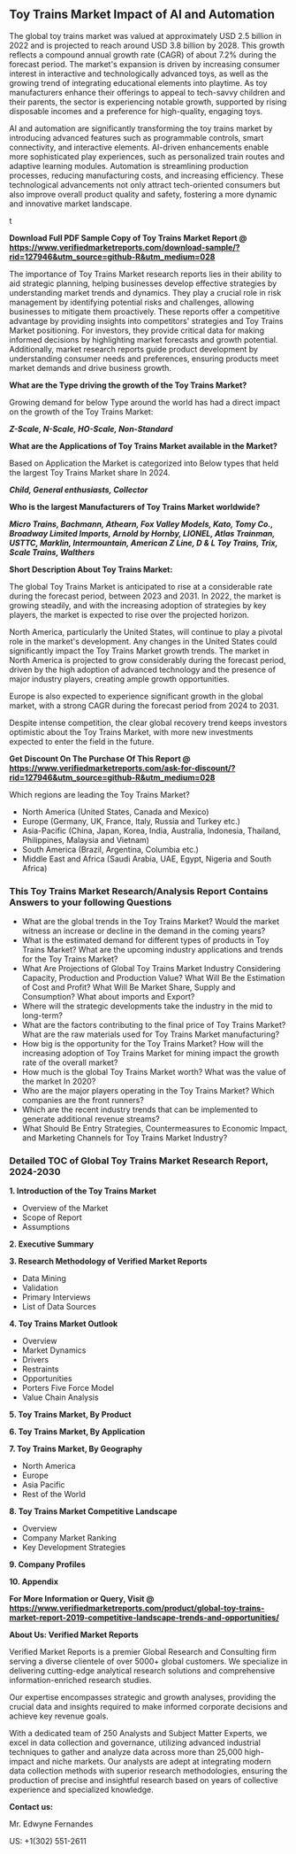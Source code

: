 <h2>Toy Trains Market Impact of AI and Automation</h2><p>The global toy trains market was valued at approximately USD 2.5 billion in 2022 and is projected to reach around USD 3.8 billion by 2028. This growth reflects a compound annual growth rate (CAGR) of about 7.2% during the forecast period. The market's expansion is driven by increasing consumer interest in interactive and technologically advanced toys, as well as the growing trend of integrating educational elements into playtime. As toy manufacturers enhance their offerings to appeal to tech-savvy children and their parents, the sector is experiencing notable growth, supported by rising disposable incomes and a preference for high-quality, engaging toys.</p><p>AI and automation are significantly transforming the toy trains market by introducing advanced features such as programmable controls, smart connectivity, and interactive elements. AI-driven enhancements enable more sophisticated play experiences, such as personalized train routes and adaptive learning modules. Automation is streamlining production processes, reducing manufacturing costs, and increasing efficiency. These technological advancements not only attract tech-oriented consumers but also improve overall product quality and safety, fostering a more dynamic and innovative market landscape.</p>t</p><p id="" class=""><strong>Download Full PDF Sample Copy of Toy Trains Market Report @ <a href="https://www.verifiedmarketreports.com/download-sample/?rid=127946&utm_source=github-R&utm_medium=028" target="_blank">https://www.verifiedmarketreports.com/download-sample/?rid=127946&utm_source=github-R&utm_medium=028</a></strong></p><p>The importance of&nbsp;Toy Trains Market research reports lies in their ability to aid strategic planning, helping businesses develop effective strategies by understanding market trends and dynamics. They play a crucial role in risk management by identifying potential risks and challenges, allowing businesses to mitigate them proactively. These reports offer a competitive advantage by providing insights into competitors' strategies and Toy Trains Market positioning. For investors, they provide critical data for making informed decisions by highlighting market forecasts and growth potential. Additionally, market research reports guide product development by understanding consumer needs and preferences, ensuring products meet market demands and drive business growth.</p><p><strong>What are the&nbsp;Type driving the growth of the Toy Trains Market?</strong></p><p id="" class="">Growing demand for below Type around the world has had a direct impact on the growth of the Toy Trains Market:</p><em><strong>Z-Scale, N-Scale, HO-Scale, Non-Standard</strong></em></p><strong>What are the&nbsp;Applications&nbsp;of Toy Trains Market available in the Market?</strong></p><p id="" class="">Based on Application the Market is categorized into Below types that held the largest Toy Trains Market share In 2024.</p><em><strong>Child, General enthusiasts, Collector</strong></em></p><strong>Who is the largest Manufacturers of Toy Trains Market worldwide?</strong></p><p><em><strong>Micro Trains, Bachmann, Athearn, Fox Valley Models, Kato, Tomy Co., Broadway Limited Imports, Arnold by Hornby, LIONEL, Atlas Trainman, USTTC, Marklin, Intermountain, American Z Line, D & L Toy Trains, Trix, Scale Trains, Walthers</strong></em></p><p id="" class=""><strong>Short Description About Toy Trains Market:</strong></p><p>The global Toy Trains Market is anticipated to rise at a considerable rate during the forecast period, between 2023 and 2031. In 2022, the market is growing steadily, and with the increasing adoption of strategies by key players, the market is expected to rise over the projected horizon.</p><p>North America, particularly the United States, will continue to play a pivotal role in the market's development. Any changes in the United States could significantly impact the Toy Trains Market growth trends. The market in North America is projected to grow considerably during the forecast period, driven by the high adoption of advanced technology and the presence of major industry players, creating ample growth opportunities.</p><p>Europe is also expected to experience significant growth in the global market, with a strong CAGR during the forecast period from 2024 to 2031.</p><p>Despite intense competition, the clear global recovery trend keeps investors optimistic about the Toy Trains Market, with more new investments expected to enter the field in the future.</p><p id="" class=""><strong>Get Discount On The Purchase Of This Report @ <a href="https://www.verifiedmarketreports.com/ask-for-discount/?rid=127946&utm_source=github-R&utm_medium=028" target="_blank">https://www.verifiedmarketreports.com/ask-for-discount/?rid=127946&utm_source=github-R&utm_medium=028</a></strong></p>Which regions are leading the Toy Trains Market?</p><ul><li>North America (United States, Canada and Mexico)</li><li>Europe (Germany, UK, France, Italy, Russia and Turkey etc.)</li><li>Asia-Pacific (China, Japan, Korea, India, Australia, Indonesia, Thailand, Philippines, Malaysia and Vietnam)</li><li>South America (Brazil, Argentina, Columbia etc.)</li><li>Middle East and Africa (Saudi Arabia, UAE, Egypt, Nigeria and South Africa)</li></ul><h3 id="" class="">This Toy Trains Market Research/Analysis Report Contains Answers to your following Questions</h3><ul><li>What are the global trends in the Toy Trains Market? Would the market witness an increase or decline in the demand in the coming years?</li><li>What is the estimated demand for different types of products in Toy Trains Market? What are the upcoming industry applications and trends for the Toy Trains Market?</li><li>What Are Projections of Global Toy Trains Market Industry Considering Capacity, Production and Production Value? What Will Be the Estimation of Cost and Profit? What Will Be Market Share, Supply and Consumption? What about imports and Export?</li><li>Where will the strategic developments take the industry in the mid to long-term?</li><li>What are the factors contributing to the final price of Toy Trains Market? What are the raw materials used for Toy Trains Market manufacturing?</li><li>How big is the opportunity for the Toy Trains Market? How will the increasing adoption of Toy Trains Market for mining impact the growth rate of the overall market?</li><li>How much is the global Toy Trains Market worth? What was the value of the market In 2020?</li><li>Who are the major players operating in the Toy Trains Market? Which companies are the front runners?</li><li>Which are the recent industry trends that can be implemented to generate additional revenue streams?</li><li>What Should Be Entry Strategies, Countermeasures to Economic Impact, and Marketing Channels for Toy Trains Market Industry?</li></ul><h3 id="" class="">Detailed TOC of Global Toy Trains Market Research Report, 2024-2030</h3><p id="" class=""><strong>1. Introduction of the Toy Trains Market</strong></p><ul><li>Overview of the Market</li><li>Scope of Report</li><li>Assumptions</li></ul><p id="" class=""><strong>2. Executive Summary</strong></p><p id="" class=""><strong>3. Research Methodology of Verified Market Reports</strong></p><ul><li>Data Mining</li><li>Validation</li><li>Primary Interviews</li><li>List of Data Sources</li></ul><p id="" class=""><strong>4. Toy Trains Market Outlook</strong></p><ul><li>Overview</li><li>Market Dynamics</li><li>Drivers</li><li>Restraints</li><li>Opportunities</li><li>Porters Five Force Model</li><li>Value Chain Analysis</li></ul><p id="" class=""><strong>5. Toy Trains Market, By Product</strong></p><p id="" class=""><strong>6. Toy Trains Market, By Application</strong></p><p id="" class=""><strong>7. Toy Trains Market, By Geography</strong></p><ul><li>North America</li><li>Europe</li><li>Asia Pacific</li><li>Rest of the World</li></ul><p id="" class=""><strong>8. Toy Trains Market Competitive Landscape</strong></p><ul><li>Overview</li><li>Company Market Ranking</li><li>Key Development Strategies</li></ul><p id="" class=""><strong>9. Company Profiles</strong></p><p id="" class=""><strong>10. Appendix</strong></p><p id="" class=""><strong>For More Information or Query, Visit @ <a href="https://www.verifiedmarketreports.com/product/global-toy-trains-market-report-2019-competitive-landscape-trends-and-opportunities/" target="_blank">https://www.verifiedmarketreports.com/product/global-toy-trains-market-report-2019-competitive-landscape-trends-and-opportunities/</a></strong></p><p id="" class=""><strong>About Us: Verified Market Reports</strong></p><p id="" class="">Verified Market Reports is a premier Global Research and Consulting firm serving a diverse clientele of over 5000+ global customers. We specialize in delivering cutting-edge analytical research solutions and comprehensive information-enriched research studies.</p><p id="" class="">Our expertise encompasses strategic and growth analyses, providing the crucial data and insights required to make informed corporate decisions and achieve key revenue goals.</p><p id="" class="">With a dedicated team of 250 Analysts and Subject Matter Experts, we excel in data collection and governance, utilizing advanced industrial techniques to gather and analyze data across more than 25,000 high-impact and niche markets. Our analysts are adept at integrating modern data collection methods with superior research methodologies, ensuring the production of precise and insightful research based on years of collective experience and specialized knowledge.</p><p id="" class=""><strong>Contact us:</strong></p><p id="" class="">Mr. Edwyne Fernandes</p><p id="" class="">US: +1(302) 551-2611</p>